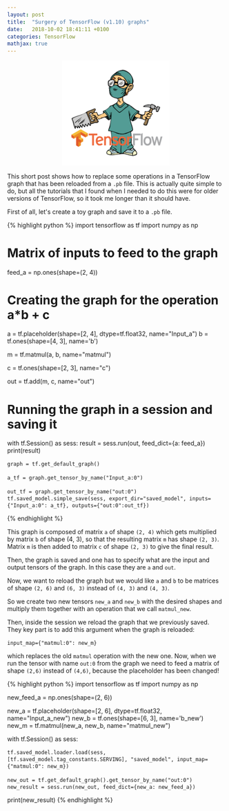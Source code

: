 ```yaml
---
layout: post
title:  "Surgery of TensorFlow (v1.10) graphs"
date:   2018-10-02 18:41:11 +0100
categories: TensorFlow
mathjax: true
---
```


<p align="center"><img src="/images/surgerytf_images/surgery_tf.png" width="250"></p>

This short post shows how to replace some operations in a TensorFlow graph that has been reloaded from a `.pb` file. This is actually quite simple to do, but all the tutorials that I found when I needed to do this were for older versions of TensorFlow, so it took me longer than it should have. 

First of all, let's create a toy graph and save it to a `.pb` file.

{% highlight python %}
import tensorflow as tf
import numpy as np

# Matrix of inputs to feed to the graph
feed_a = np.ones(shape=(2, 4))

# Creating the graph for the operation a*b + c
a = tf.placeholder(shape=[2, 4], dtype=tf.float32, name="Input_a")
b = tf.ones(shape=[4, 3], name='b')

m = tf.matmul(a, b, name="matmul")

c = tf.ones(shape=[2, 3], name="c")

out = tf.add(m, c, name="out")

# Running the graph in a session and saving it
with tf.Session() as sess:
    result = sess.run(out, feed_dict={a: feed_a})
    print(result)

    graph = tf.get_default_graph()

    a_tf = graph.get_tensor_by_name("Input_a:0")

    out_tf = graph.get_tensor_by_name("out:0")
    tf.saved_model.simple_save(sess, export_dir="saved_model", inputs={"Input_a:0": a_tf}, outputs={"out:0":out_tf})

{% endhighlight %}

This graph is composed of matrix `a` of shape `(2, 4)` which gets multiplied by matrix `b` of shape (4, 3), so that the resulting matrix `m` has shape `(2, 3)`. Matrix `m` is then added to matrix `c` of shape `(2, 3)` to give the final result.

Then, the graph is saved and one has to specify what are the input and output tensors of the graph. In this case they are `a` and `out`.

Now, we want to reload the graph but we would like `a` and `b` to be matrices of shape `(2, 6)` and `(6, 3)` instead of `(4, 3)` and `(4, 3)`.

So we create two new tensors `new_a` and `new_b` with the desired shapes and multiply them together with an operation that we call `matmul_new`.

Then, inside the session we reload the graph that we previously saved. They key part is to add this argument when the graph is reloaded:

```
input_map={"matmul:0": new_m}
```

which replaces the old `matmul` operation with the new one. Now, when we run the tensor with name `out:0` from the graph we need to feed a matrix of shape `(2,6)` instead of `(4,6)`, because the placeholder has been changed!

{% highlight python %}
import tensorflow as tf
import numpy as np

new_feed_a = np.ones(shape=(2, 6))

new_a = tf.placeholder(shape=[2, 6], dtype=tf.float32, name="Input_a_new")
new_b = tf.ones(shape=[6, 3], name='b_new')
new_m = tf.matmul(new_a, new_b, name="matmul_new")

with tf.Session() as sess:

    tf.saved_model.loader.load(sess, [tf.saved_model.tag_constants.SERVING], "saved_model", input_map={"matmul:0": new_m})

    new_out = tf.get_default_graph().get_tensor_by_name("out:0")
    new_result = sess.run(new_out, feed_dict={new_a: new_feed_a})

print(new_result)
{% endhighlight %}
